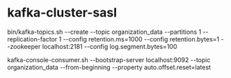 # kafka-cluster-sasl

bin/kafka-topics.sh --create --topic organization_data --partitions 1 --replication-factor 1 --config retention.ms=1000 --config retention.bytes=1 --zookeeper localhost:2181 --config log.segment.bytes=100

kafka-console-consumer.sh --bootstrap-server localhost:9092 --topic organization_data --from-beginning --property auto.offset.reset=latest
